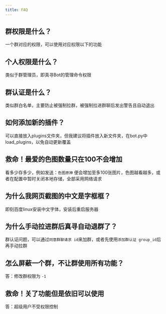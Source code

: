 ```yaml
---
title: FAQ
---
```


群权限是什么？
---

一个群对应的权限，可以使用对应权限以下的功能

个人权限是什么？
---

类似于群管理员，即真寻Bot的管理命令权限

群认证是什么？
---

类似群白名单，主要防止被强制拉群，被强制拉进群聊后发出警告且自动退出

如何添加新的插件？
---

可以直接放入plugins文件夹，但我建议将插件放入新文件夹，在bot.py中load_plugins，以免自动更新覆盖

救命！最爱的色图数量只在100不会增加
---

看多少存多少，例如发送：`色图原神` 便会增加至多100张图片，色图越看越多，或者在配置中暂时关闭本地存储，全部采用网络请求

为什么我网页截图的中文是字框框？
---

即刻百度linux安装中文字体，安装后重启服务器

为什么手动拉进群后真寻自动退群了？
---

群认证问题，可以通过`同意群聊请求 id`来加群，或者先使用`添加群认证 group_id`后再手动拉群

怎么屏蔽一个群，不让群使用所有功能？
---

答：修改群权限为 `-1`

救命！关了功能但是依旧可以使用
---

答：超级用户不受权限控制
